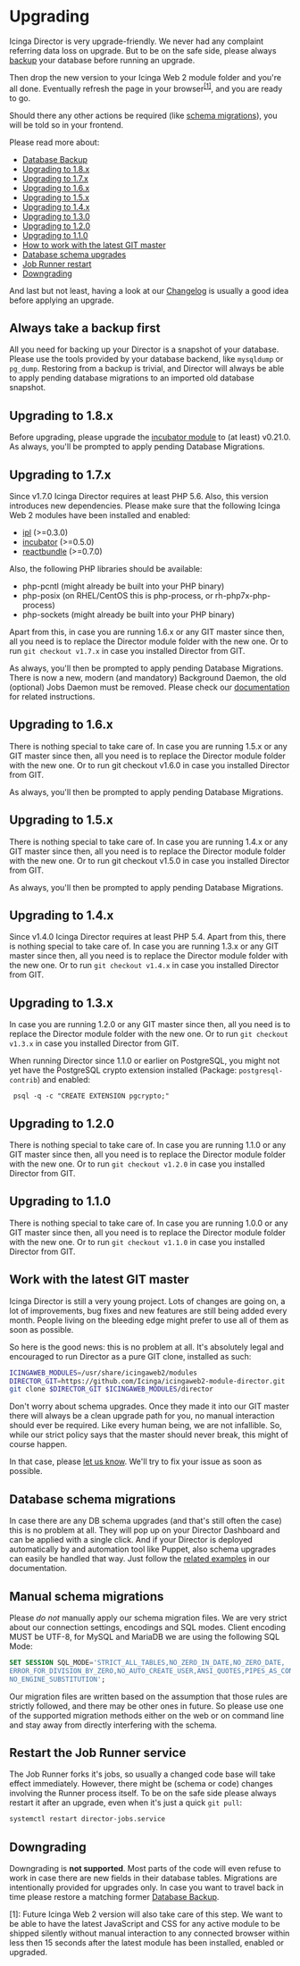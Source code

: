 <a id="Upgrading"></a>Upgrading
===============================

Icinga Director is very upgrade-friendly. We never had any complaint referring
data loss on upgrade. But to be on the safe side, please always [backup](#backup-first)
your database before running an upgrade.

Then drop the new version to your Icinga Web 2 module folder and you're all done.
Eventually refresh the page in your browser<sup>[[1]](#footnote1)</sup>, and you
are ready to go.

Should there any other actions be required (like [schema migrations](#schema-migrations)),
you will be told so in your frontend.

Please read more about:

* [Database Backup](#backup-first)
* [Upgrading to 1.8.x](#upgrade-to-1.8.x)
* [Upgrading to 1.7.x](#upgrade-to-1.7.x)
* [Upgrading to 1.6.x](#upgrade-to-1.6.x)
* [Upgrading to 1.5.x](#upgrade-to-1.5.x)
* [Upgrading to 1.4.x](#upgrade-to-1.4.x)
* [Upgrading to 1.3.0](#upgrade-to-1.3.0)
* [Upgrading to 1.2.0](#upgrade-to-1.2.0)
* [Upgrading to 1.1.0](#upgrade-to-1.1.0)
* [How to work with the latest GIT master](#git-master)
* [Database schema upgrades](#schema-migrations)
* [Job Runner restart](#restart-jobrunner)
* [Downgrading](#downgrade)

And last but not least, having a look at our [Changelog](82-Changelog.md) is
usually a good idea before applying an upgrade.

<a name="backup-first"></a>Always take a backup first
-----------------------------------------------------

All you need for backing up your Director is a snapshot of your database. Please
use the tools provided by your database backend, like `mysqldump` or `pg_dump`.
Restoring from a backup is trivial, and Director will always be able to apply
pending database migrations to an imported old database snapshot.

<a name="upgrade-to-1.8.x"></a>Upgrading to 1.8.x
-------------------------------------------------

Before upgrading, please upgrade the [incubator module](https://github.com/Icinga/icingaweb2-module-incubator)
to (at least) v0.21.0. As always, you'll be prompted to apply pending Database
Migrations.

<a name="upgrade-to-1.7.x"></a>Upgrading to 1.7.x
-------------------------------------------------

Since v1.7.0 Icinga Director requires at least PHP 5.6. Also, this version
introduces new dependencies. Please make sure that the following Icinga Web 2
modules have been installed and enabled:

* [ipl](https://github.com/Icinga/icingaweb2-module-ipl) (>=0.3.0)
* [incubator](https://github.com/Icinga/icingaweb2-module-incubator) (>=0.5.0)
* [reactbundle](https://github.com/Icinga/icingaweb2-module-reactbundle) (>=0.7.0)

Also, the following PHP libraries should be available:

* php-pcntl (might already be built into your PHP binary)
* php-posix (on RHEL/CentOS this is php-process, or rh-php7x-php-process)
* php-sockets (might already be built into your PHP binary)

Apart from this, in case you are running 1.6.x or any GIT master since then,
all you need is to replace the Director module folder with the new one. Or to
run `git checkout v1.7.x` in case you installed Director from GIT.

As always, you'll then be prompted to apply pending Database Migrations. There
is now a new, modern (and mandatory) Background Daemon, the old (optional) Jobs
Daemon must be removed. Please check our [documentation](75-Background-Daemon.md)
for related instructions.

<a name="upgrade-to-1.6.x"></a>Upgrading to 1.6.x
-------------------------------------------------

There is nothing special to take care of. In case you are running 1.5.x or any
GIT master since then, all you need is to replace the Director module folder
with the new one. Or to run git checkout v1.6.0 in case you installed Director
from GIT.

As always, you'll then be prompted to apply pending Database Migrations.

<a name="upgrade-to-1.5.x"></a>Upgrading to 1.5.x
-------------------------------------------------

There is nothing special to take care of. In case you are running 1.4.x or any
GIT master since then, all you need is to replace the Director module folder
with the new one. Or to run git checkout v1.5.0 in case you installed Director
from GIT.

As always, you'll then be prompted to apply pending Database Migrations.

<a name="upgrade-to-1.4.x"></a>Upgrading to 1.4.x
-------------------------------------------------

Since v1.4.0 Icinga Director requires at least PHP 5.4. Apart from this, there
is nothing special to take care of. In case you are running 1.3.x or any GIT
master since then, all you need is to replace the Director module folder with
the new one. Or to run `git checkout v1.4.x` in case you installed Director
from GIT.

<a name="upgrade-to-1.3.x"></a>Upgrading to 1.3.x
-------------------------------------------------

In case you are running 1.2.0 or any GIT master since then, all you need is to
replace the Director module folder with the new one. Or to run `git checkout v1.3.x`
in case you installed Director from GIT.

When running Director since 1.1.0 or earlier on PostgreSQL, you might not yet
have the PostgreSQL crypto extension installed (Package: `postgresql-contrib`) and
enabled:

     psql -q -c "CREATE EXTENSION pgcrypto;"


<a name="upgrade-to-1.2.0"></a>Upgrading to 1.2.0
-------------------------------------------------

There is nothing special to take care of. In case you are running 1.1.0 or any
GIT master since then, all you need is to replace the Director module folder with
the new one. Or to run `git checkout v1.2.0` in case you installed Director from
GIT.

<a name="upgrade-to-1.1.0"></a>Upgrading to 1.1.0
-------------------------------------------------

There is nothing special to take care of. In case you are running 1.0.0 or any
GIT master since then, all you need is to replace the Director module folder with
the new one. Or to run `git checkout v1.1.0` in case you installed Director from
GIT.

<a name="git-master"></a>Work with the latest GIT master
--------------------------------------------------------

Icinga Director is still a very young project. Lots of changes are going on,
a lot of improvements, bug fixes and new features are still being added every
month. People living on the bleeding edge might prefer to use all of them as
soon as possible.

So here is the good news: this is no problem at all. It's absolutely legal and
encouraged to run Director as a pure GIT clone, installed as such:

```sh
ICINGAWEB_MODULES=/usr/share/icingaweb2/modules
DIRECTOR_GIT=https://github.com/Icinga/icingaweb2-module-director.git
git clone $DIRECTOR_GIT $ICINGAWEB_MODULES/director
```

Don't worry about schema upgrades. Once they made it into our GIT master there
will always be a clean upgrade path for you, no manual interaction should ever
be required. Like every human being, we are not infallible. So, while our strict
policy says that the master should never break, this might of course happen.

In that case, please [let us know](https://github.com/Icinga/icingaweb2-module-director/issues).
We'll try to fix your issue as soon as possible.

<a name="schema-migrations"></a>Database schema migrations
----------------------------------------------------------

In case there are any DB schema upgrades (and that's still often the case) this
is no problem at all. They will pop up on your Director Dashboard and can be
applied with a single click. And if your Director is deployed automatically by
and automation tool like Puppet, also schema upgrades can easily be handled
that way. Just follow the [related examples](03-Automation.md) in our documentation.

<a name="schema-migrations"></a>Manual schema migrations
----------------------------------------------------------

Please *do not* manually apply our schema migration files. We are very strict
about our connection settings, encodings and SQL modes. Client encoding MUST be
UTF-8, for MySQL and MariaDB we are using the following SQL Mode:

```sql
SET SESSION SQL_MODE='STRICT_ALL_TABLES,NO_ZERO_IN_DATE,NO_ZERO_DATE,
ERROR_FOR_DIVISION_BY_ZERO,NO_AUTO_CREATE_USER,ANSI_QUOTES,PIPES_AS_CONCAT,
NO_ENGINE_SUBSTITUTION';
```

Our migration files are written based on the assumption that those rules are
strictly followed, and there may be other ones in future. So please use one
of the supported migration methods either on the web or on command line and
stay away from directly interfering with the schema.

<a name="restart-jobrunner"></a>Restart the Job Runner service
--------------------------------------------------------------

The Job Runner forks it's jobs, so usually a changed code base will take effect
immediately. However, there might be (schema or code) changes involving the Runner
process itself. To be on the safe side please always restart it after an upgrade,
even when it's just a quick `git pull`:

```sh
systemctl restart director-jobs.service
```

<a name="downgrade"></a>Downgrading
-----------------------------------

Downgrading is **not supported**. Most parts of the code will even refuse to
work in case there are new fields in their database tables. Migrations are
intentionally provided for upgrades only. In case you want to travel back in
time please restore a matching former [Database Backup](#backup-first).

<a name="footnote1">[1]</a>:
Future Icinga Web 2 version will also take care of this step. We want to be
able to have the latest JavaScript and CSS for any active module to be shipped
silently without manual interaction to any connected browser within less then
15 seconds after the latest module has been installed, enabled or upgraded.
